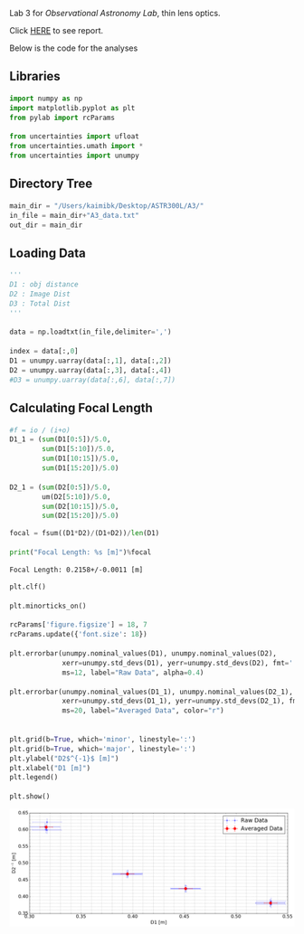Lab 3 for _Observational Astronomy Lab_, thin lens optics.

Click [HERE](A3.pdf) to see report.

Below is the code for the analyses

## Libraries


```python
import numpy as np
import matplotlib.pyplot as plt
from pylab import rcParams

from uncertainties import ufloat
from uncertainties.umath import *
from uncertainties import unumpy

```

## Directory Tree


```python
main_dir = "/Users/kaimibk/Desktop/ASTR300L/A3/"
in_file = main_dir+"A3_data.txt"
out_dir = main_dir
```

## Loading Data


```python
'''
D1 : obj distance
D2 : Image Dist
D3 : Total Dist
'''

data = np.loadtxt(in_file,delimiter=',')

index = data[:,0]
D1 = unumpy.uarray(data[:,1], data[:,2])
D2 = unumpy.uarray(data[:,3], data[:,4])
#D3 = unumpy.uarray(data[:,6], data[:,7])
```

## Calculating Focal Length


```python
#f = io / (i+o)
D1_1 = (sum(D1[0:5])/5.0, 
        sum(D1[5:10])/5.0, 
        sum(D1[10:15])/5.0, 
        sum(D1[15:20])/5.0)

D2_1 = (sum(D2[0:5])/5.0, 
        um(D2[5:10])/5.0, 
        sum(D2[10:15])/5.0, 
        sum(D2[15:20])/5.0)
```


```python
focal = fsum((D1*D2)/(D1+D2))/len(D1)

print("Focal Length: %s [m]")%focal
```

    Focal Length: 0.2158+/-0.0011 [m]



```python
plt.clf()

plt.minorticks_on()

rcParams['figure.figsize'] = 18, 7
rcParams.update({'font.size': 18})

plt.errorbar(unumpy.nominal_values(D1), unumpy.nominal_values(D2), 
             xerr=unumpy.std_devs(D1), yerr=unumpy.std_devs(D2), fmt='.', 
             ms=12, label="Raw Data", alpha=0.4)

plt.errorbar(unumpy.nominal_values(D1_1), unumpy.nominal_values(D2_1), 
             xerr=unumpy.std_devs(D1_1), yerr=unumpy.std_devs(D2_1), fmt='.', 
             ms=20, label="Averaged Data", color="r")


plt.grid(b=True, which='minor', linestyle=':')
plt.grid(b=True, which='major', linestyle=':')
plt.ylabel("D2$^{-1}$ [m]")
plt.xlabel("D1 [m]")
plt.legend()

plt.show()
```


![png](output_9_0.png)
